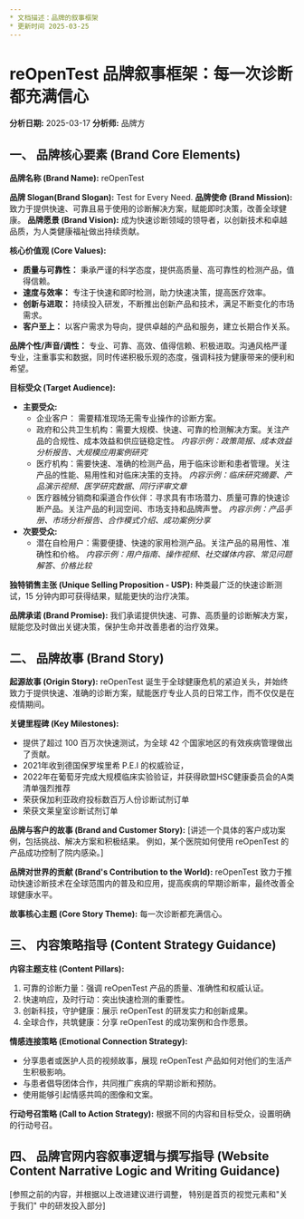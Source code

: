 ```yaml
---
* 文档描述：品牌的叙事框架
* 更新时间 2025-03-25
---
```

# reOpenTest 品牌叙事框架：每一次诊断都充满信心

**分析日期:** 2025-03-17
**分析师:**  品牌方

## 一、 品牌核心要素 (Brand Core Elements)

**品牌名称 (Brand Name):** reOpenTest

**品牌 Slogan(Brand Slogan):** Test for Every Need.
**品牌使命 (Brand Mission):** 致力于提供快速、可靠且易于使用的诊断解决方案，赋能即时决策，改善全球健康。
**品牌愿景 (Brand Vision):** 成为快速诊断领域的领导者，以创新技术和卓越品质，为人类健康福祉做出持续贡献。

**核心价值观 (Core Values):**

* **质量与可靠性：** 秉承严谨的科学态度，提供高质量、高可靠性的检测产品，值得信赖。
* **速度与效率：** 专注于快速和即时检测，助力快速决策，提高医疗效率。
* **创新与进取：** 持续投入研发，不断推出创新产品和技术，满足不断变化的市场需求。
* **客户至上：** 以客户需求为导向，提供卓越的产品和服务，建立长期合作关系。

**品牌个性/声音/调性：** 专业、可靠、高效、值得信赖、积极进取。沟通风格严谨专业，注重事实和数据，同时传递积极乐观的态度，强调科技为健康带来的便利和希望。

**目标受众 (Target Audience):**

* **主要受众:**
    * 企业客户： 需要精准现场无需专业操作的诊断方案。
    * 政府和公共卫生机构：需要大规模、快速、可靠的检测解决方案。关注产品的合规性、成本效益和供应链稳定性。  *内容示例：政策简报、成本效益分析报告、大规模应用案例研究*
    * 医疗机构：需要快速、准确的检测产品，用于临床诊断和患者管理。关注产品的性能、易用性和对临床决策的支持。 *内容示例：临床研究摘要、产品演示视频、医学研究数据、同行评审文章*
    * 医疗器械分销商和渠道合作伙伴：寻求具有市场潜力、质量可靠的快速诊断产品。关注产品的利润空间、市场支持和品牌声誉。 *内容示例：产品手册、市场分析报告、合作模式介绍、成功案例分享*
* **次要受众:**
    * 潜在自检用户：需要便捷、快速的家用检测产品。关注产品的易用性、准确性和价格。 *内容示例：用户指南、操作视频、社交媒体内容、常见问题解答、价格比较*

**独特销售主张 (Unique Selling Proposition - USP):**  种类最广泛的快速诊断测试，15 分钟内即可获得结果，赋能更快的治疗决策。

**品牌承诺 (Brand Promise):** 我们承诺提供快速、可靠、高质量的诊断解决方案，赋能您及时做出关键决策，保护生命并改善患者的治疗效果。


## 二、 品牌故事 (Brand Story)

**起源故事 (Origin Story):**  reOpenTest 诞生于全球健康危机的紧迫关头，并始终致力于提供快速、准确的诊断方案，赋能医疗专业人员的日常工作，而不仅仅是在疫情期间。

**关键里程碑 (Key Milestones):**

*  提供了超过 100 百万次快速测试，为全球 42 个国家地区的有效疾病管理做出了贡献。
*  2021年收到德国保罗埃里希 P.E.I 的权威验证，
*  2022年在葡萄牙完成大规模临床实验验证，并获得欧盟HSC健康委员会的A类清单强烈推荐
*  荣获保加利亚政府投标数百万人份诊断试剂订单
*  荣获文莱皇室诊断试剂订单

**品牌与客户的故事 (Brand and Customer Story):** [讲述一个具体的客户成功案例，包括挑战、解决方案和积极结果。  例如，某个医院如何使用 reOpenTest 的产品成功控制了院内感染。]

**品牌对世界的贡献 (Brand's Contribution to the World):**  reOpenTest 致力于推动快速诊断技术在全球范围内的普及和应用，提高疾病的早期诊断率，最终改善全球健康水平。

**故事核心主题 (Core Story Theme):** 每一次诊断都充满信心。


## 三、 内容策略指导 (Content Strategy Guidance)

**内容主题支柱 (Content Pillars):**

1. 可靠的诊断力量：强调 reOpenTest 产品的质量、准确性和权威认证。
2. 快速响应，及时行动：突出快速检测的重要性。
3. 创新科技，守护健康：展示 reOpenTest 的研发实力和创新成果。
4. 全球合作，共筑健康：分享 reOpenTest 的成功案例和合作愿景。


**情感连接策略 (Emotional Connection Strategy):**  

* 分享患者或医护人员的视频故事，展现 reOpenTest 产品如何对他们的生活产生积极影响。
* 与患者倡导团体合作，共同推广疾病的早期诊断和预防。
*  使用能够引起情感共鸣的图像和文案。


**行动号召策略 (Call to Action Strategy):**  根据不同的内容和目标受众，设置明确的行动号召。


## 四、 品牌官网内容叙事逻辑与撰写指导 (Website Content Narrative Logic and Writing Guidance)

[参照之前的内容，并根据以上改进建议进行调整，  特别是首页的视觉元素和"关于我们" 中的研发投入部分]  
